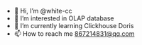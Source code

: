 - 👋 Hi, I’m @white-cc
- 👀 I’m interested in OLAP database
- 🌱 I’m currently learning Clickhouse Doris
- 📫 How to reach me 867214831@qq.com

